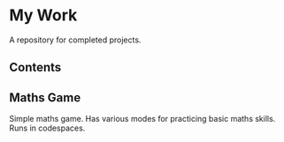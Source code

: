 # My Work

A repository for completed projects.

## Contents

## Maths Game

Simple maths game. Has various modes for practicing basic maths skills. Runs in codespaces.
